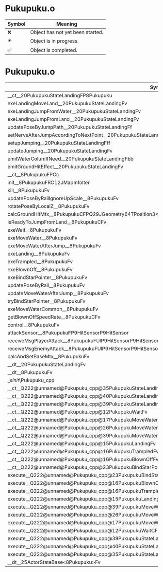 # Pukupuku.o
| Symbol | Meaning 
| ------------- | ------------- 
| :x: | Object has not yet been started. 
| :eight_pointed_black_star: | Object is in progress. 
| :white_check_mark: | Object is completed. 


# Pukupuku.o
| Symbol | Decompiled? |
| ------------- | ------------- |
| __ct__20PukupukuStateLandingFP8Pukupuku | :x: |
| exeLandingMoveLand__20PukupukuStateLandingFv | :x: |
| exeLandingJumpFromWater__20PukupukuStateLandingFv | :x: |
| exeLandingJumpFromLand__20PukupukuStateLandingFv | :x: |
| updatePoseByJumpPath__20PukupukuStateLandingFf | :x: |
| setNerveAfterJumpAccordingToNextPoint__20PukupukuStateLandingFv | :x: |
| setupJumping__20PukupukuStateLandingFff | :x: |
| updateJumping__20PukupukuStateLandingFv | :x: |
| emitWaterColumIfNeed__20PukupukuStateLandingFbb | :x: |
| emitGroundHitEffect__20PukupukuStateLandingFv | :x: |
| __ct__8PukupukuFPCc | :x: |
| init__8PukupukuFRC12JMapInfoIter | :x: |
| kill__8PukupukuFv | :x: |
| updatePoseByRailIgnoreUpScale__8PukupukuFv | :x: |
| rotatePoseByLocalZ__8PukupukuFv | :x: |
| calcGroundHitMtx__8PukupukuCFPQ29JGeometry64TPosition3&lt;Q29JGeometry38TMatrix34&lt;Q29JGeometry13SMatrix34C&lt;f&gt;&gt;&gt; | :x: |
| isReadyToJumpFromLand__8PukupukuCFv | :x: |
| exeWait__8PukupukuFv | :x: |
| exeMoveWater__8PukupukuFv | :x: |
| exeMoveWaterAfterJump__8PukupukuFv | :x: |
| exeLanding__8PukupukuFv | :x: |
| exeTrampled__8PukupukuFv | :x: |
| exeBlownOff__8PukupukuFv | :x: |
| exeBindStarPointer__8PukupukuFv | :x: |
| updatePoseByRail__8PukupukuFv | :x: |
| updateMoveWaterAfterJump__8PukupukuFv | :x: |
| tryBindStarPointer__8PukupukuFv | :x: |
| exeMoveWaterCommon__8PukupukuFv | :x: |
| getBlownOffSpeedRate__8PukupukuCFv | :x: |
| control__8PukupukuFv | :x: |
| attackSensor__8PukupukuFP9HitSensorP9HitSensor | :x: |
| receiveMsgPlayerAttack__8PukupukuFUlP9HitSensorP9HitSensor | :x: |
| receiveMsgEnemyAttack__8PukupukuFUlP9HitSensorP9HitSensor | :x: |
| calcAndSetBaseMtx__8PukupukuFv | :x: |
| __dt__20PukupukuStateLandingFv | :x: |
| __dt__8PukupukuFv | :x: |
| __sinit_\Pukupuku_cpp | :x: |
| __ct__Q222@unnamed@Pukupuku_cpp@35PukupukuStateLandingLandingMoveLandFv | :x: |
| __ct__Q222@unnamed@Pukupuku_cpp@40PukupukuStateLandingLandingJumpFromWaterFv | :x: |
| __ct__Q222@unnamed@Pukupuku_cpp@39PukupukuStateLandingLandingJumpFromLandFv | :x: |
| __ct__Q222@unnamed@Pukupuku_cpp@12PukupukuWaitFv | :x: |
| __ct__Q222@unnamed@Pukupuku_cpp@17PukupukuMoveWaterFv | :x: |
| __ct__Q222@unnamed@Pukupuku_cpp@26PukupukuMoveWaterAfterJumpFv | :x: |
| __ct__Q222@unnamed@Pukupuku_cpp@39PukupukuMoveWaterAfterJumpAfterPointingFv | :x: |
| __ct__Q222@unnamed@Pukupuku_cpp@15PukupukuLandingFv | :x: |
| __ct__Q222@unnamed@Pukupuku_cpp@16PukupukuTrampledFv | :x: |
| __ct__Q222@unnamed@Pukupuku_cpp@16PukupukuBlownOffFv | :x: |
| __ct__Q222@unnamed@Pukupuku_cpp@23PukupukuBindStarPointerFv | :x: |
| execute__Q222@unnamed@Pukupuku_cpp@23PukupukuBindStarPointerCFP5Spine | :x: |
| execute__Q222@unnamed@Pukupuku_cpp@16PukupukuBlownOffCFP5Spine | :x: |
| execute__Q222@unnamed@Pukupuku_cpp@16PukupukuTrampledCFP5Spine | :x: |
| execute__Q222@unnamed@Pukupuku_cpp@15PukupukuLandingCFP5Spine | :x: |
| execute__Q222@unnamed@Pukupuku_cpp@39PukupukuMoveWaterAfterJumpAfterPointingCFP5Spine | :x: |
| execute__Q222@unnamed@Pukupuku_cpp@26PukupukuMoveWaterAfterJumpCFP5Spine | :x: |
| execute__Q222@unnamed@Pukupuku_cpp@17PukupukuMoveWaterCFP5Spine | :x: |
| execute__Q222@unnamed@Pukupuku_cpp@12PukupukuWaitCFP5Spine | :x: |
| execute__Q222@unnamed@Pukupuku_cpp@39PukupukuStateLandingLandingJumpFromLandCFP5Spine | :x: |
| execute__Q222@unnamed@Pukupuku_cpp@40PukupukuStateLandingLandingJumpFromWaterCFP5Spine | :x: |
| execute__Q222@unnamed@Pukupuku_cpp@35PukupukuStateLandingLandingMoveLandCFP5Spine | :x: |
| __dt__25ActorStateBase&lt;8Pukupuku&gt;Fv | :x: |
